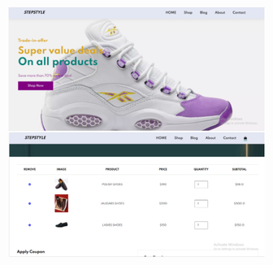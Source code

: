 
![Image Alt](https://github.com/AlAasBinAshiq/Stepstyle-website/blob/master/we1.png?raw=true)    ![Image Alt](https://github.com/AlAasBinAshiq/Stepstyle-website/blob/master/we4.png?raw=true)
